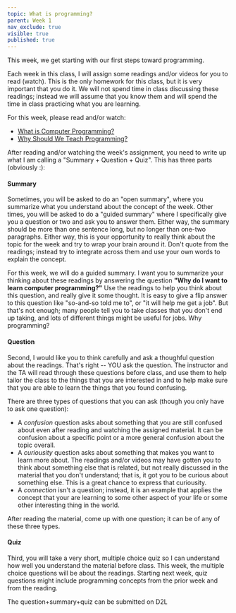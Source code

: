 ```yaml
---
topic: What is programming?
parent: Week 1
nav_exclude: true
visible: true
published: true
---
```


This week, we get starting with our first steps toward programming.  

Each week in this class, I will assign some readings and/or videos for you to read (watch).  This is the only homework
for this class, but it is very important that you do it.  We will not spend time in class discussing these readings;
instead we will assume that you know them and will spend the time in class practicing what you are learning.

For this week, please read and/or watch:
* [What is Computer Programming?](https://news.codecademy.com/what-is-computer-programming/)
* [Why Should We Teach Programming?](https://computinged.wordpress.com/2017/10/18/why-should-we-teach-programming-hint-its-not-to-learn-problem-solving/)

<!--
Additionally, get started with a communications tool that is really commonly used among programmers: **Discord**.
* [Sign up for the MI 250 Discord](https://discord.gg/pzeezscVEu)
* Read [Beginner's Guide to Discord](https://support.discord.com/hc/en-us/articles/360045138571-Beginner-s-Guide-to-Discord)
-->

After reading and/or watching the week's assignment, you need to write up what I am calling a "Summary + Question + Quiz".
This has three parts (obviously :):

#### Summary
Sometimes, you will be asked to do an "open summary", where you summarize what you understand about the concept of the
week.   Other times, you will be asked to do a "guided summary" where I specifically give you a question or two and ask
you to answer them.  Either way, the summary should be more than one sentence long, but no longer than one-two
paragraphs.  Either way, this is your opportunity to really think about the topic for the week and try to wrap your
brain around it.  Don't quote from the readings; instead try to integrate across them and use your own words to explain
the concept.

For this week, we will do a guided summary.  I want you to summarize your thinking about these readings by answering the
question **"Why do I want to learn computer programming?"** Use the readings to help you think about this question, and
really give it some thought. It is easy to give a flip answer to this question like "so-and-so told me to", or "it will
help me get a job".  But that's not enough; many people tell you to take classes that you don't end up taking, and lots
of different things might be useful for jobs.  Why programming?  

#### Question

Second, I would like you to think carefully and ask a thoughful question about the readings.  That's right -- YOU ask
the question.  The instructor and the TA will read through these questions before class, and use them to help tailor the
class to the things that you are interested in and to help make sure that you are able to learn the things that you
found confusing.

There are three types of questions that you can ask (though you only have to ask one question):
* A *confusion* question asks about something that you are still confused about even after reading and watching the
assigned material. It can be confusion about a specific point or a more general confusion about the topic overall.
* A *curiousity* question asks about something that makes you want to learn more about. The readings and/or videos may
have gotten you to think about something else that is related, but not really discussed in the material that you don't
understand; that is, it got you to be curious about something else.  This is a great chance to express that curiousity.  
* A *connection* isn't a question; instead, it is an example that applies the concept that your are learning to some
other aspect of your life or some other interesting thing in the world. 

After reading the material, come up with one question; it can be of any of these three types.

#### Quiz

Third, you will take a very short, multiple choice quiz so I can understand how well you understand the material before class. This week, the multiple choice questions will be about the readings. Starting next week, quiz questions might include programming concepts from the prior week and from the reading. 

The question+summary+quiz can be submitted on D2L


